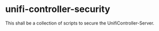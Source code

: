 # unifi-controller-security

This shall be a collection of scripts to secure the UnifiController-Server.